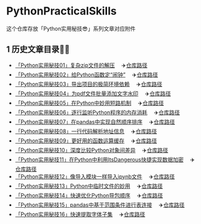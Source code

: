 # PythonPracticalSkills
这个仓库存放「Python实用秘技😎」系列文章对应附件



## 1 历史文章目录👨‍💻

- [「Python实用秘技01」复杂zip文件的解压](https://www.cnblogs.com/feffery/p/15668669.html) 　:airplane:[仓库路径](./历史文章/「Python实用秘技01」复杂zip文件的解压)
- [「Python实用秘技02」给Python函数定“闹钟”](https://www.cnblogs.com/feffery/p/15676516.html) 　:airplane:[仓库路径](./历史文章/「Python实用秘技02」给Python函数定“闹钟”)
- [「Python实用秘技03」导出项目的极简环境依赖](https://www.cnblogs.com/feffery/p/15712273.html) 　:airplane:[仓库路径](./历史文章/「Python实用秘技03」导出项目的极简环境依赖)
- [「Python实用秘技04」为pdf文件批量添加文字水印](https://www.cnblogs.com/feffery/p/15827573.html) 　:airplane:[仓库路径](./历史文章/「Python实用秘技04」为pdf文件批量添加文字水印)
- [「Python实用秘技05」在Python中妙用短路机制](https://www.cnblogs.com/feffery/p/15906089.html) 　:airplane:[仓库路径](./历史文章/「Python实用秘技05」在Python中妙用短路机制)
- [「Python实用秘技06」逐行监听Python程序的内存消耗](https://www.cnblogs.com/feffery/p/15928369.html) 　:airplane:[仓库路径](./历史文章/「Python实用秘技06」逐行监听Python程序的内存消耗)
- [「Python实用秘技07」在pandas中实现自然顺序排序](https://www.cnblogs.com/feffery/p/16156984.html) 　:airplane:[仓库路径](./历史文章/「Python实用秘技07」在pandas中实现自然顺序排序)
- [「Python实用秘技08」一行代码解析地址信息](https://www.cnblogs.com/feffery/p/16226067.html) 　:airplane:[仓库路径](./历史文章/「Python实用秘技08」一行代码解析地址信息)
- [「Python实用秘技09」更好用的函数运算缓存](https://www.cnblogs.com/feffery/p/16515158.html) 　:airplane:[仓库路径](./历史文章/「Python实用秘技09」更好用的函数运算缓存)
- [「Python实用秘技10」深度比较Python对象间差异](https://www.cnblogs.com/feffery/p/16557188.html) 　:airplane:[仓库路径](./历史文章/「Python实用秘技10」深度比较Python对象间差异)
- [「Python实用秘技11」在Python中利用ItsDangerous快捷实现数据加密](https://www.cnblogs.com/feffery/p/16886578.html) 　:airplane:[仓库路径](./历史文章/「Python实用秘技11」在Python中利用ItsDangerous快捷实现数据加密)
- [「Python实用秘技12」像导入模块一样导入ipynb文件](https://www.cnblogs.com/feffery/p/17047147.html) 　:airplane:[仓库路径](./历史文章/「Python实用秘技12」像导入模块一样导入ipynb文件)
- [「Python实用秘技13」Python中临时文件的妙用](https://www.cnblogs.com/feffery/p/17157404.html) 　:airplane:[仓库路径](./历史文章/「Python实用秘技13」Python中临时文件的妙用)
- [「Python实用秘技14」快速优化Python导包顺序](https://www.cnblogs.com/feffery/p/17483380.html) 　:airplane:[仓库路径](./历史文章/「Python实用秘技14」快速优化Python导包顺序)
- [「Python实用秘技15」pandas中基于范围条件进行表连接](https://www.cnblogs.com/feffery/p/17537401.html) 　:airplane:[仓库路径](./历史文章/「Python实用秘技15」pandas中基于范围条件进行表连接)
- [「Python实用秘技16」快速提取字体子集](https://www.cnblogs.com/feffery/p/17588053.html) 　:airplane:[仓库路径](./历史文章/「Python实用秘技16」快速提取字体子集)